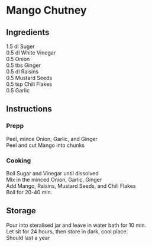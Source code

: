 # Mango Chutney

## Ingredients
1.5 dl Suger\
0.5 dl White Vinegar\
0.5 Onion\
0.5 tbs Ginger\
0.5 dl Raisins\
0.5 Mustard Seeds\
0.5 tsp Chili Flakes\
0.5 Garlic

## Instructions
### Prepp
Peel, mince Onion, Garlic, and Ginger\
Peel and cut Mango into chunks
### Cooking
Boil Sugar and Vinegar until dissolved\
Mix in the minced Onion, Garlic, Ginger\
Add Mango, Raisins, Mustard Seeds, and Chili Flakes\
Boil for 20-40 min.

## Storage
Pour into steralised jar and leave in water bath for 10 min.\
Let sit for 24 hours, then store in dark, cool place.\
Should last a year

